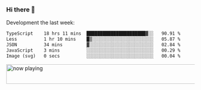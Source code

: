 ### Hi there 👋

Development the last week:
<!--START_SECTION:waka-->

```txt
TypeScript    18 hrs 11 mins  ██████████████████████▓░░   90.91 %
Less          1 hr 10 mins    █▒░░░░░░░░░░░░░░░░░░░░░░░   05.87 %
JSON          34 mins         ▓░░░░░░░░░░░░░░░░░░░░░░░░   02.84 %
JavaScript    3 mins          ░░░░░░░░░░░░░░░░░░░░░░░░░   00.29 %
Image (svg)   0 secs          ░░░░░░░░░░░░░░░░░░░░░░░░░   00.04 %
```

<!--END_SECTION:waka-->

<!--
**JASONPANGGO/jasonpanggo** is a ✨ _special_ ✨ repository because its `README.md` (this file) appears on your GitHub profile.

Here are some ideas to get you started:

- 🔭 I’m currently working on ...
- 🌱 I’m currently learning ...
- 👯 I’m looking to collaborate on ...
- 🤔 I’m looking for help with ...
- 💬 Ask me about ...
- 📫 How to reach me: ...
- 😄 Pronouns: ...
- ⚡ Fun fact: ...
-->

<a href="https://volt.fm/user/q8yd9e79csfr57rt" target="_blank"><img src="https://spotify-badge-egoist.vercel.app/api/now-playing" width="540" height="52" alt="now playing"></a>
